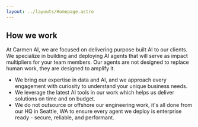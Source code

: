 ```yaml
---
layout: ../layouts/Homepage.astro
---
```


## How we work

At Carmen AI, we are focused on delivering purpose built AI to our clients. We specialize in building and deploying AI agents that will serve as impact multipliers for your team members. Our agents are not designed to replace human work, they are designed to amplify it.

- We bring our expertise in data and AI, and we approach every engagement with curiosity to understand your unique business needs.
- We leverage the latest AI tools in our work which helps us deliver solutions on time and on budget.
- We do not outsource or offshore our engineering work, it's all done from our HQ in Seattle, WA to ensure every agent we deploy is enterprise ready - secure, reliable, and performant.
